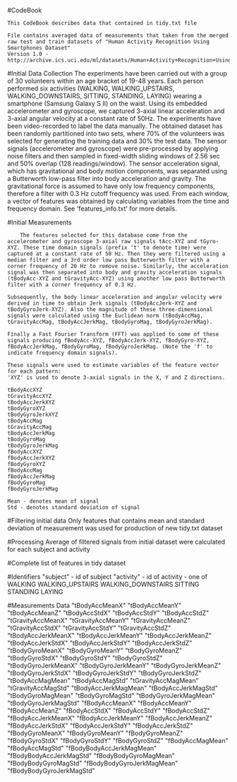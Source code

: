 #CodeBook

	This CodeBook describes data that contained in tidy.txt file

	File contains averaged data of measurements that taken from the merged raw test and train datasets of "Human Activity Recognition Using Smartphones Dataset"
	Version 1.0 - http://archive.ics.uci.edu/ml/datasets/Human+Activity+Recognition+Using+Smartphones

#Initial Data Collection
	The experiments have been carried out with a group of 30 volunteers within an age bracket of 19-48 years. Each person performed six activities (WALKING, WALKING_UPSTAIRS, WALKING_DOWNSTAIRS, SITTING, STANDING, LAYING) wearing a smartphone (Samsung Galaxy S II) on the waist. Using its embedded accelerometer and gyroscope, we captured 3-axial linear acceleration and 3-axial angular velocity at a constant rate of 50Hz. The experiments have been video-recorded to label the data manually. The obtained dataset has been randomly partitioned into two sets, where 70% of the volunteers was selected for generating the training data and 30% the test data. 
	The sensor signals (accelerometer and gyroscope) were pre-processed by applying noise filters and then sampled in fixed-width sliding windows of 2.56 sec and 50% overlap (128 readings/window). The sensor acceleration signal, which has gravitational and body motion components, was separated using a Butterworth low-pass filter into body acceleration and gravity. The gravitational force is assumed to have only low frequency components, therefore a filter with 0.3 Hz cutoff frequency was used. From each window, a vector of features was obtained by calculating variables from the time and frequency domain. See 'features_info.txt' for more details. 

#Initial Measurements

        The features selected for this database come from the accelerometer and gyroscope 3-axial raw signals tAcc-XYZ and tGyro-XYZ. These time domain signals (prefix 't' to denote time) were captured at a constant rate of 50 Hz. Then they were filtered using a median filter and a 3rd order low pass Butterworth filter with a corner frequency of 20 Hz to remove noise. Similarly, the acceleration signal was then separated into body and gravity acceleration signals (tBodyAcc-XYZ and tGravityAcc-XYZ) using another low pass Butterworth filter with a corner frequency of 0.3 Hz. 

	Subsequently, the body linear acceleration and angular velocity were derived in time to obtain Jerk signals (tBodyAccJerk-XYZ and tBodyGyroJerk-XYZ). Also the magnitude of these three-dimensional signals were calculated using the Euclidean norm (tBodyAccMag, tGravityAccMag, tBodyAccJerkMag, tBodyGyroMag, tBodyGyroJerkMag). 

	Finally a Fast Fourier Transform (FFT) was applied to some of these signals producing fBodyAcc-XYZ, fBodyAccJerk-XYZ, fBodyGyro-XYZ, fBodyAccJerkMag, fBodyGyroMag, fBodyGyroJerkMag. (Note the 'f' to indicate frequency domain signals). 

	These signals were used to estimate variables of the feature vector for each pattern:  
	'XYZ' is used to denote 3-axial signals in the X, Y and Z directions.

	tBodyAccXYZ
	tGravityAccXYZ
	tBodyAccJerkXYZ
	tBodyGyroXYZ
	tBodyGyroJerkXYZ
	tBodyAccMag
	tGravityAccMag
	tBodyAccJerkMag
	tBodyGyroMag
	tBodyGyroJerkMag
	fBodyAccXYZ
	fBodyAccJerkXYZ
	fBodyGyroXYZ
	fBodyAccMag
	fBodyAccJerkMag
	fBodyGyroMag
	fBodyGyroJerkMag

	Mean - denotes mean of signal
	Std - denotes standard deviation of signal

#Filtering initial data 
	Only features that contains mean and standard deviation of measurement was used for production of new tidy.txt dataset

#Processing
	Average of filtered signals from initial dataset were calculated for each subject and activity

#Complete list of features in tidy dataset 

#Identifiers
   	"subject" - id of subject
   	"activity" - id of activity - one of WALKING WALKING_UPSTAIRS WALKING_DOWNSTAIRS SITTING STANDING LAYING

#Measurements Data
   	"tBodyAccMeanX" 
 	"tBodyAccMeanY"
 	"tBodyAccMeanZ"
 	"tBodyAccStdX"
 	"tBodyAccStdY"
 	"tBodyAccStdZ"
 	"tGravityAccMeanX"
 	"tGravityAccMeanY"
 	"tGravityAccMeanZ"
 	"tGravityAccStdX"
 	"tGravityAccStdY"
 	"tGravityAccStdZ"
 	"tBodyAccJerkMeanX"
 	"tBodyAccJerkMeanY"
 	"tBodyAccJerkMeanZ"
 	"tBodyAccJerkStdX"
 	"tBodyAccJerkStdY"
 	"tBodyAccJerkStdZ"
 	"tBodyGyroMeanX"
 	"tBodyGyroMeanY"
 	"tBodyGyroMeanZ"
 	"tBodyGyroStdX"
 	"tBodyGyroStdY"
 	"tBodyGyroStdZ"
 	"tBodyGyroJerkMeanX"
 	"tBodyGyroJerkMeanY"
 	"tBodyGyroJerkMeanZ"
 	"tBodyGyroJerkStdX"
 	"tBodyGyroJerkStdY"
 	"tBodyGyroJerkStdZ"
 	"tBodyAccMagMean"
 	"tBodyAccMagStd"
 	"tGravityAccMagMean"
 	"tGravityAccMagStd"
 	"tBodyAccJerkMagMean"
 	"tBodyAccJerkMagStd"
 	"tBodyGyroMagMean"
 	"tBodyGyroMagStd"
 	"tBodyGyroJerkMagMean"
 	"tBodyGyroJerkMagStd"
 	"fBodyAccMeanX"
 	"fBodyAccMeanY"
 	"fBodyAccMeanZ"
 	"fBodyAccStdX"
 	"fBodyAccStdY"
 	"fBodyAccStdZ"
 	"fBodyAccJerkMeanX"
 	"fBodyAccJerkMeanY"
 	"fBodyAccJerkMeanZ"
 	"fBodyAccJerkStdX"
 	"fBodyAccJerkStdY"
 	"fBodyAccJerkStdZ"
 	"fBodyGyroMeanX"
 	"fBodyGyroMeanY"
 	"fBodyGyroMeanZ"
 	"fBodyGyroStdX"
 	"fBodyGyroStdY"
 	"fBodyGyroStdZ"
 	"fBodyAccMagMean"
 	"fBodyAccMagStd"
 	"fBodyBodyAccJerkMagMean"
 	"fBodyBodyAccJerkMagStd"
 	"fBodyBodyGyroMagMean"
 	"fBodyBodyGyroMagStd"
 	"fBodyBodyGyroJerkMagMean"
 	"fBodyBodyGyroJerkMagStd"